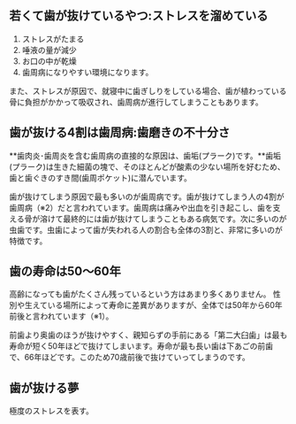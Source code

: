 

## 若くて歯が抜けているやつ:ストレスを溜めている

1. ストレスがたまる
2. 唾液の量が減少
3. お口の中が乾燥
4. 歯周病になりやすい環境になります。

また、ストレスが原因で、就寝中に歯ぎしりをしている場合、歯が植わっている骨に負担がかかって吸収され、歯周病が進行してしまうこともあります。

## 歯が抜ける4割は歯周病:歯磨きの不十分さ

**歯肉炎･歯周炎を含む歯周病の直接的な原因は、歯垢(プラーク)です。**歯垢(プラーク)は生きた細菌の塊で、そのほとんどが酸素の少ない場所を好むため、歯と歯ぐきのすき間(歯周ポケット)に潜んでいます。

歯が抜けてしまう原因で最も多いのが歯周病です。歯が抜けてしまう人の4割が歯周病（※2）だと言われています。歯周病は痛みや出血を引き起こし、歯を支える骨が溶けて最終的には歯が抜けてしまうこともある病気です。次に多いのが虫歯です。虫歯によって歯が失われる人の割合も全体の3割と、非常に多いのが特徴です。



## 歯の寿命は50～60年

高齢になっても歯がたくさん残っているという方はあまり多くありません。
性別や生えている場所によって寿命に差異がありますが、全体では50年から60年前後と言われています（※1）。

前歯より奥歯のほうが抜けやすく、親知らずの手前にある「第二大臼歯」は最も寿命が短く50年ほどで抜けてしまいます。寿命が最も長い歯は下あごの前歯で、66年ほどです。このため70歳前後で抜けていってしまうのです。


## 歯が抜ける夢

極度のストレスを表す。





